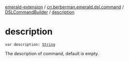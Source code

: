 [emerald-extension](../../index.md) / [cn.berberman.emerald.dsl.command](../index.md) / [DSLCommandBuilder](index.md) / [description](.)

# description

`var description: `[`String`](https://kotlinlang.org/api/latest/jvm/stdlib/kotlin/-string/index.html)

The description of command, default is empty.

